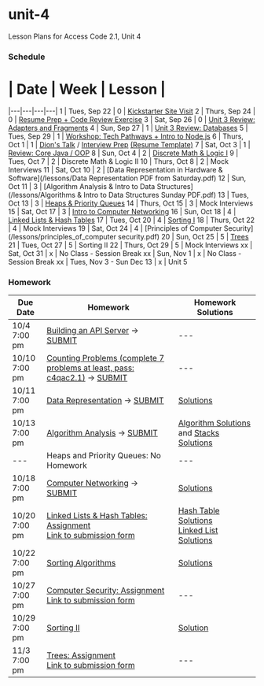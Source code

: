 # unit-4
Lesson Plans for Access Code 2.1, Unit 4

### Schedule

 # |  Date | Week | Lesson |
|---|---|---|---|
1 | Tues, Sep 22 | 0 | [Kickstarter Site Visit](https://www.google.com/maps/preview#!data=!1m4!1m3!1d3023!2d-73.9611116!3d40.7304539!4m13!3m12!1m0!1m1!1s58+Kent+St,+Brooklyn,+NY+11222!3m8!1m3!1d12094!2d-73.9884189!3d40.7313029!3m2!1i1024!2i768!4f13.1&fid=0)
2 | Thurs, Sep 24 | 0 | [Resume Prep + Code Review Exercise](/lessons/2_ProjectSwap.md)
3 | Sat, Sep 26 | 0 | [Unit 3 Review: Adapters and Fragments](/lessons/3_ReviewAdaptersFragments.md)
4 | Sun, Sep 27 | 1 | [Unit 3 Review: Databases](/lessons/4_ReviewDatabases.md)
5 | Tues, Sep 29 | 1 | [Workshop: Tech Pathways + Intro to Node.js](/lessons/5_Nodejs.md)
6 | Thurs, Oct 1 | 1 | [Dion's Talk](/lessons/AccessCodeCareerPaths.pdf) / [Interview Prep](/lessons/InterviewPrep.pdf) [ (Resume Template)](/lessons/ResumeTemplate.pdf)
7 | Sat, Oct 3 | 1 | [Review: Core Java / OOP](/lessons/7_CoreJava.md)
8 | Sun, Oct 4 | 2 | [Discrete Math & Logic I](https://docs.google.com/presentation/d/1xA87As2-QiHzOWg9fL6NOIVM9Iz9V6_WvlgvGDEa5GA/edit?usp=sharing)
9 | Tues, Oct 7 | 2 | Discrete Math & Logic II
10 | Thurs, Oct 8 | 2 | Mock Interviews
11 | Sat, Oct 10 | 2 | [Data Representation in Hardware & Software](/lessons/Data Representation PDF from Saturday.pdf)
12 | Sun, Oct 11 | 3 | [Algorithm Analysis & Intro to Data Structures](/lessons/Algorithms & Intro to Data Structures Sunday PDF.pdf)
13 | Tues, Oct 13 | 3 | [Heaps & Priority Queues](https://docs.google.com/presentation/d/1JzFzkNpVlo1X3fv085p9Vs31cX3JgU6FkExpHk9tDFI/edit?usp=sharing)
14 | Thurs, Oct 15 | 3 | Mock Interviews
15 | Sat, Oct 17 | 3 | [Intro to Computer Networking](/lessons/computer_networking.pdf)
16 | Sun, Oct 18 | 4 | [Linked Lists & Hash Tables](/lessons/linked_lists_and_hash_tables.pdf)
17 | Tues, Oct 20 | 4 | [Sorting I](https://docs.google.com/presentation/d/1F1pmt_2TS80q-S-3G3BpGfzbU5EpRGqF_ZAPXLT7zUE/edit?usp=sharing)
18 | Thurs, Oct 22 | 4 | Mock Interviews
19 | Sat, Oct 24 | 4 | [Principles of Computer Security](/lessons/principles_of_computer security.pdf)
20 | Sun, Oct 25 | 5 | [Trees](https://drive.google.com/file/d/0B0eZ0hF8kDy_QUhrWE9DNWI1alU/view?usp=sharing)
21 | Tues, Oct 27 | 5 | Sorting II
22 | Thurs, Oct 29 | 5 | Mock Interviews
xx | Sat, Oct 31 | x | No Class - Session Break
xx | Sun, Nov 1 | x | No Class - Session Break
xx | Tues, Nov 3 - Sun Dec 13 | x | Unit 5


### Homework
| Due Date | Homework| Homework Solutions |  
|---|---|---|
|10/4 <br>7:00 pm | [Building an API Server](/homework/hw3_APIServer.md) -> [SUBMIT](https://docs.google.com/a/c4q.nyc/forms/d/15uXeNHRRscQHx6P_DKJpSDupbpYE8X9JVWKF19fBT14/viewform)| --- |
|10/10 <br>7:00 pm | [Counting Problems (complete 7 problems at least, pass: c4qac2.1)](http://acm.hust.edu.cn/vjudge/contest/view.action?cid=93281) -> [SUBMIT](https://docs.google.com/a/c4q.nyc/forms/d/16kBDkR92INqTc24kNeVQ6b-6rf6k4KNeq9EK2cQiIGU/viewform)|---|
|10/11 <br>7:00 pm | [Data Representation](/homework/Data_representation_hw.png) -> [SUBMIT](https://docs.google.com/a/c4q.nyc/forms/d/1ozIA03UDvwUoesvUawKD_C6AewnYpHRCUZBvEYqwUQg/viewform) | [Solutions](/homework/solutions/11_Bytes)|
|10/13 <br>7:00 pm | [Algorithm Analysis](/homework/Algorithm_hw.png) -> [SUBMIT](https://docs.google.com/a/c4q.nyc/forms/d/1ozIA03UDvwUoesvUawKD_C6AewnYpHRCUZBvEYqwUQg/viewform)| [Algorithm Solutions](/homework/solutions/12_Algorithms) and [Stacks Solutions](homework/solutions/12_Stacks)  |
|---| Heaps and Priority Queues: No Homework | --- |
|10/18 <br>7:00 pm | [Computer Networking](/homework/networking/intro_to_networking.md) -> [SUBMIT](https://docs.google.com/a/c4q.nyc/forms/d/1ozIA03UDvwUoesvUawKD_C6AewnYpHRCUZBvEYqwUQg/viewform) |[Solutions](/homework/solutions/15_Networking) |
|10/20 <br>7:00 pm | [Linked Lists & Hash Tables: Assignment](/homework/lists_and_tables/linked_lists_and_hash_tables.md) <br> [Link to submission form](https://docs.google.com/forms/d/1VrZjj6Jv9QZPZ-8OaP3ZaQ9Iiw__8atvuQv-M-0piB4/viewform?usp=send_form)| [Hash Table Solutions](/homework/solutions/16_HashTables) <br>[Linked List Solutions](/homework/solutions/16_LinkedLists)|
|10/22 <br>7:00 pm | [Sorting Algorithms](https://docs.google.com/a/c4q.nyc/forms/d/19UxG03QlqOMNGX1MRbYqDFKJsrXPUcn3QttRjnovXmI/viewform)|[Solutions](https://docs.google.com/document/d/1Ml1V2rhLcudkck4TM6olVQu0_eysU4Pui1zEQP7Z9N0/edit?usp=sharing)|
|10/27 <br>7:00 pm | [Computer Security: Assignment](/homework/networking/Comp_security_hw.png) <br>  [Link to submission form](https://docs.google.com/forms/d/16q7koFv5hB-BXcSNw9rrjsRDbsNHYz3sYqM6XG_JI3w/viewform)|---|
|10/29 <br>7:00 pm | [Sorting II](https://docs.google.com/a/c4q.nyc/forms/d/1ESp-X0UKrL_4mGbZneYZudGxTh7fIg_tceYEooAp4Dc/viewform)| [Solution](https://docs.google.com/document/d/1iCYPgIZRApncMwmNzCjoN8jpb_rBUMTHOwq8Tsq3fpM/edit?usp=sharing) |
|11/3 <br>7:00 pm | [Trees: Assignment](/homework/trees/trees_hw.png) <br>  [Link to submission form](https://docs.google.com/forms/d/1CdcHwB7skgy1BcueIHpf7Fh0LNiA6ZBjp2T0qM3nQK4/viewform)| --- |
